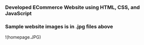 ### Developed ECommerce Website using HTML, CSS, and JavaScript ###
### Sample website images is in .jpg files above ###
!(homepage.JPG)
